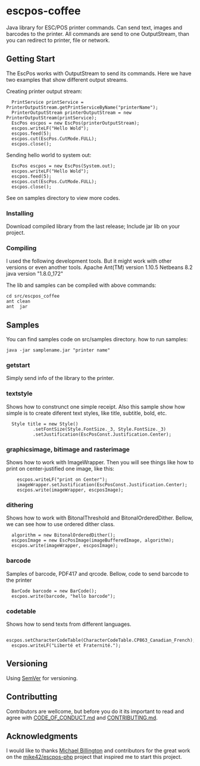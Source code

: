 # escpos-coffee

Java library for ESC/POS printer commands. Can send text, images and barcodes to the printer.
All commands are send to one OutputStream, than you can redirect to printer, file or network.

## Getting Start
The EscPos works with OutputStream to send its commands. Here we have two examples that show different output streams.

Creating printer output stream:
```
  PrintService printService = PrinterOutputStream.getPrintServiceByName("printerName");
  PrinterOutputStream printerOutputStream = new PrinterOutputStream(printService);
  EscPos escpos = new EscPos(printerOutputStream);
  escpos.writeLF("Hello Wold");
  escpos.feed(5);
  escpos.cut(EscPos.CutMode.FULL);
  escpos.close();

```

Sending hello world to system out:
```
  EscPos escpos = new EscPos(System.out);
  escpos.writeLF("Hello Wold");
  escpos.feed(5);
  escpos.cut(EscPos.CutMode.FULL);
  escpos.close();
```
See on samples directory to view more codes.

### Installing
Download compiled library from the last release;
Include jar lib on your project.


### Compiling
I used the following development tools. But it might work with other versions or even another tools.
Apache Ant(TM) version 1.10.5
Netbeans 8.2
java version "1.8.0_172"

The lib and samples can be compiled with above commands:
```
cd src/escpos_coffee
ant clean
ant  jar
```

## Samples
You can find samples code on src/samples directory.
how to run samples:
```
java -jar samplename.jar "printer name"
```

### getstart
Simply send info of the library to the printer.

### textstyle
Shows how to construnct one simple receipt.
Also this sample show how simple is to create diferent text styles, like title, subtitle, bold, etc.
```
  Style title = new Style()
          .setFontSize(Style.FontSize._3, Style.FontSize._3)
          .setJustification(EscPosConst.Justification.Center);
```

### graphicsimage, bitimage and rasterimage
Shows how to work with ImageWrapper.
Then you will see things like how to print on center-justified one image, like this: 
```
    escpos.writeLF("print on Center");
    imageWrapper.setJustification(EscPosConst.Justification.Center);
    escpos.write(imageWrapper, escposImage);
```

### dithering
Shows how to work with BitonalThreshold and BitonalOrderedDither. 
Bellow, we can see how to use ordered dither class.
```
  algorithm = new BitonalOrderedDither();
  escposImage = new EscPosImage(imageBufferedImage, algorithm);     
  escpos.write(imageWrapper, escposImage);

```
### barcode
Samples of barcode, PDF417 and qrcode.
Bellow, code to send barcode to the printer

```
  BarCode barcode = new BarCode();
  escpos.write(barcode, "hello barcode");
```

### codetable
Shows how to send texts from different languages.
```
  escpos.setCharacterCodeTable(CharacterCodeTable.CP863_Canadian_French);
  escpos.writeLF("Liberté et Fraternité.");
```

## Versioning
Using [SemVer](https://semver.org) for versioning.

## Contributting 
Contributors are wellcome, 
but before you do it its important to read and agree with [CODE_OF_CONDUCT.md](https://github.com/anastaciocintra/escpos-coffee/blob/master/CODE_OF_CONDUCT.md) and [CONTRIBUTING.md](https://github.com/anastaciocintra/escpos-coffee/blob/master/CONTRIBUTING.md).

## Acknowledgments
I would like to thanks [Michael Billington](https://github.com/mike42) and contributors for the great work on the [mike42/escpos-php](https://github.com/mike42/escpos-php) project that inspired me to start this project.



